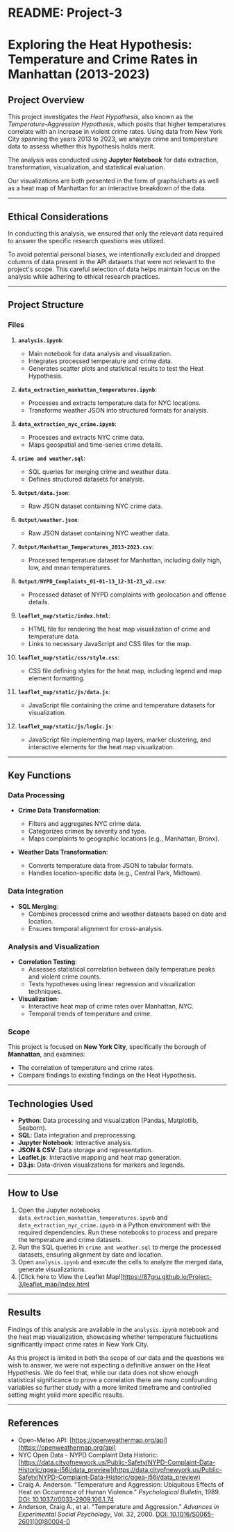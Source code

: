 # README: Project-3
# Exploring the Heat Hypothesis: Temperature and Crime Rates in Manhattan (2013-2023)


## Project Overview

This project investigates the *Heat Hypothesis*, also known as the *Temperature-Aggression Hypothesis*, which posits that higher temperatures correlate with an increase in violent crime rates. Using data from New York City spanning the years 2013 to 2023, we analyze crime and temperature data to assess whether this hypothesis holds merit.

The analysis was conducted using **Jupyter Notebook** for data extraction, transformation, visualization, and statistical evaluation.

Our visualizations are both presented in the form of graphs/charts as well as a heat map of Manhattan for an interactive breakdown of the data.

---

## Ethical Considerations

In conducting this analysis, we ensured that only the relevant data required to answer the specific research questions was utilized.

To avoid potential personal biases, we intentionally excluded and dropped columns of data present in the API datasets that were not relevant to the project's scope. This careful selection of data helps maintain focus on the analysis while adhering to ethical research practices.

---


## Project Structure

### Files

1. **`analysis.ipynb`**:

   - Main notebook for data analysis and visualization.
   - Integrates processed temperature and crime data.
   - Generates scatter plots and statistical results to test the Heat Hypothesis.

2. **`data_extraction_manhattan_temperatures.ipynb`**:

   - Processes and extracts temperature data for NYC locations.
   - Transforms weather JSON into structured formats for analysis.

3. **`data_extraction_nyc_crime.ipynb`**:

   - Processes and extracts NYC crime data.
   - Maps geospatial and time-series crime details.

4. **`crime and weather.sql`**:

   - SQL queries for merging crime and weather data.
   - Defines structured datasets for analysis.

5. **`Output/data.json`**:

   - Raw JSON dataset containing NYC crime data.

6. **`Output/weather.json`**:

   - Raw JSON dataset containing NYC weather data.

7. **`Output/Manhattan_Temperatures_2013-2023.csv`**:

   - Processed temperature dataset for Manhattan, including daily high, low, and mean temperatures.

8. **`Output/NYPD_Complaints_01-01-13_12-31-23_v2.csv`**:

   - Processed dataset of NYPD complaints with geolocation and offense details.

9. **`leaflet_map/static/index.html`**:

   - HTML file for rendering the heat map visualization of crime and temperature data.
   - Links to necessary JavaScript and CSS files for the map.

10. **`leaflet_map/static/css/style.css`**:

    - CSS file defining styles for the heat map, including legend and map element formatting.

11. **`leaflet_map/static/js/data.js`**:

    - JavaScript file containing the crime and temperature datasets for visualization.

12. **`leaflet_map/static/js/logic.js`**:

    - JavaScript file implementing map layers, marker clustering, and interactive elements for the heat map visualization.

---

## Key Functions

### Data Processing

- **Crime Data Transformation**:

  - Filters and aggregates NYC crime data.
  - Categorizes crimes by severity and type.
  - Maps complaints to geographic locations (e.g., Manhattan, Bronx).

- **Weather Data Transformation**:

  - Converts temperature data from JSON to tabular formats.
  - Handles location-specific data (e.g., Central Park, Midtown).

### Data Integration

- **SQL Merging**:
  - Combines processed crime and weather datasets based on date and location.
  - Ensures temporal alignment for cross-analysis.

### Analysis and Visualization

- **Correlation Testing**:
  - Assesses statistical correlation between daily temperature peaks and violent crime counts.
  - Tests hypotheses using linear regression and visualization techniques.
- **Visualization**:
  - Interactive heat map of crime rates over Manhattan, NYC.
  - Temporal trends of temperature and crime.

### Scope

This project is focused on **New York City**, specifically the borough of **Manhattan**, and examines:

- The correlation of temperature and crime rates.
- Compare findings to existing findings on the Heat Hypothesis.

---

## Technologies Used

- **Python**: Data processing and visualization (Pandas, Matplotlib, Seaborn).
- **SQL**: Data integration and preprocessing.
- **Jupyter Notebook**: Interactive analysis.
- **JSON & CSV**: Data storage and representation.
- **Leaflet.js**: Interactive mapping and heat map generation.
- **D3.js**: Data-driven visualizations for markers and legends.

---

## How to Use

1. Open the Jupyter notebooks `data_extraction_manhattan_temperatures.ipynb` and `data_extraction_nyc_crime.ipynb` in a Python environment with the required dependencies. Run these notebooks to process and prepare the temperature and crime datasets.
2. Run the SQL queries in `crime and weather.sql` to merge the processed datasets, ensuring alignment by date and location.
3. Open `analysis.ipynb` and execute the cells to analyze the merged data, generate visualizations.
4. [Click here to View the Leaflet Map!]https://87gru.github.io/Project-3/leaflet_map/index.html
     

---

## Results

Findings of this analysis are available in the `analysis.ipynb` notebook and the heat map visualization, showcasing whether temperature fluctuations significantly impact crime rates in New York City.

As this project is limited in both the scope of our data and the questions we wish to answer, we were not expecting a definitive answer on the Heat Hypothesis. We do feel that, while our data does not show enough statistical significance to prove a correlation there are many confounding variables so further study with a more limited timeframe and controlled setting might yeild more specific results.

---

## References

- Open-Meteo API: [https://openweathermap.org/api](https://openweathermap.org/api)
- NYC Open Data - NYPD Complaint Data Historic: [https://data.cityofnewyork.us/Public-Safety/NYPD-Complaint-Data-Historic/qgea-i56i/data_preview](https://data.cityofnewyork.us/Public-Safety/NYPD-Complaint-Data-Historic/qgea-i56i/data_preview)
- Craig A. Anderson. "Temperature and Aggression: Ubiquitous Effects of Heat on Occurrence of Human Violence." *Psychological Bulletin*, 1989. [DOI: 10.1037//0033-2909.106.1.74](https://www.researchgate.net/publication/20489242_Temperature_and_Aggression_Ubiquitous_Effects_of_Heat_on_Occurrence_of_Human_Violence)
- Anderson, Craig A., et al. "Temperature and Aggression." *Advances in Experimental Social Psychology*, Vol. 32, 2000. [DOI: 10.1016/S0065-2601(00)80004-0](https://www.sciencedirect.com/science/article/abs/pii/S0065260100800040)
